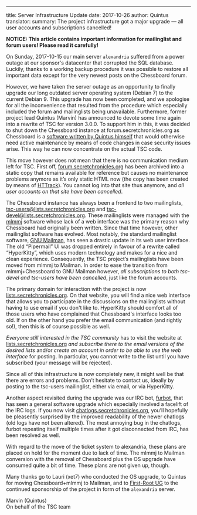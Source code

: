 ---
title: Server Infrastructure Update
date: 2017-10-26
author: Quintus
translator:
summary: The project infrastructure got a major upgrade — all user accounts and subscriptions cancelled!

**NOTICE: This article contains important information for mailinglist and forum users! Please read it carefully!**

On Sunday, 2017-10-15 our main server `alexandria` suffered from a
power outage at our sponsor's datacenter that corrupted the SQL
database. Luckily, thanks to a working backup procedure it was
possible to restore all important data except for the very newest
posts on the Chessboard forum.

However, we have taken the server outage as an opportunity to finally
upgrade our long outdated server operating system (Debian 7) to the
current Debian 9. This upgrade has now been completed, and we
apologise for all the inconvenience that resulted from the procedure
which especially included the forum and mailinglists being
unavailable. Furthermore, former project lead Quintus (Marvin) has
announced to devote some time again into a rewrite of TSC for version
3.0.0. To support him in this, it was decided to shut down the
Chessboard instance at forum.secretchronicles.org as Chessboard is a
[software written by Quintus himself][1] that would otherwise need
active maintenance by means of code changes in case security issues
arise. This way he can now concentrate on the actual TSC code.

This move however does not mean that there is no communication medium
left for TSC. First off, [forum.secretchronicles.org][2] has been
archived into a static copy that remains available for reference but
causes no maintenance problems anymore as it’s only static HTML now
(the copy has been created by means of [HTTrack][3]). You cannot log
into that site thus anymore, and *all user accounts on that site have
been cancelled*.

The Chessboard instance has always been a frontend to two
mailinglists, tsc-users@lists.secretchronicles.org and
tsc-devel@lists.secretchronicles.org. These mailinglists were managed
with the [mlmmj][4] software whose lack of a web interface was the
primary reason why Chessboard had originally been written. Since that
time however, other mailinglist software has evolved. Most notably,
the standard mailinglist software, [GNU Mailman][5], has seen a
drastic update in its web user interface. The old “Pipermail” UI was
dropped entirely in favour of a rewrite called “HyperKitty”, which
uses modern technology and makes for a nice and clean
experience. Consequently, the TSC project’s mailinglists have been
moved from mlmmj to Mailman. In order to ease the transition from
mlmmj+Chessboard to GNU Mailman however, *all subscriptions to both
tsc-devel and tsc-users have been cancelled*, just like the forum
accounts.

The primary domain for interaction with the project is now
[lists.secretchronicles.org][6]. On that website, you will find a nice
web interface that allows you to participate in the discussions on the
mailinglists without having to use email if you don't like
to. HyperKitty should comfort all of those users who have complained
that Chessboard's interface looks too old. If on the other hand you
prefer the email communication (and rightly so!), then this is of
course possible as well.

*Everyone still interested in the TSC community* has to visit the
website at [lists.secretchronicles.org][6] *and subscribe there
to the email versions of the desired lists* and/or *create an account in
order to be able to use the web interface* for posting. In particular,
you cannot write to the list until you have subscribed (your message
will be rejected).

Since all of this infrastructure is now completely new, it might well
be that there are errors and problems. Don’t hesitate to contact us,
ideally by posting to the tsc-users mailinglist, either via email, or
via HyperKitty.

Another aspect revisited during the upgrade was our IRC bot,
[furbot][8], that has seen a general software upgrade which especially
involved a facelift of the IRC logs. If you now visit
[chatlogs.secretchronicles.org][9], you’ll hopefully be pleasently
surprised by the improved readability of the newer chatlogs (old logs
have not been altered). The most annoying bug in the chatlogs, furbot
repeating itself multiple times after it got disconnected from IRC,
has been resolved as well.

With regard to the move of the ticket system to alexandria,
these plans are placed on hold for the moment due to lack of time. The
mlmmj to Mailman conversion with the removal of Chessboard plus the OS
upgrade have consumed quite a bit of time. These plans are not given
up, though.

Many thanks go to Lauri (xet7) who conducted the OS upgrade, to
Quintus for moving Chessboard+mlmmj to Mailman, and to [First-Root
UG][7] to the continued sponsorship of the project in form of the
`alexandria` server.

Marvin (Quintus)<br/>
On behalf of the TSC team

[1]: https://github.com/Quintus/chessboard
[2]: https://forum.secretchronicles.org/
[3]: http://www.httrack.com/
[4]: http://mlmmj.org/
[5]: http://list.org/
[6]: https://lists.secretchronicles.org/
[7]: http://first-root.com/
[8]: https://github.com/Secretchronicles/furbot
[9]: https://chatlogs.secretchronicles.org/
